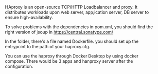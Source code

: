 HAproxy is an open-source TCP/HTTP Loadbalancer and proxy. It distributes workloads upon web server, app;ication server,
DB server to ensure high-availability.

To solve problems with the dependencies in pom.xml, you should find the right version of jsoup in https://central.sonatype.com/

In the folder, there's a file named Dockerfile. you should set up the entrypoint to the path of your haproxy.cfg.

You can use the haproxy through Docker Desktop by using docker compose.
There would be 3 apps and hanproxy server after the configuration.
